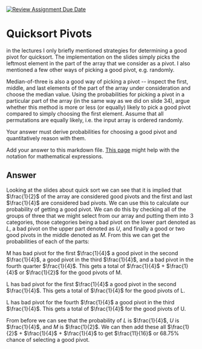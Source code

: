 [![Review Assignment Due Date](https://classroom.github.com/assets/deadline-readme-button-24ddc0f5d75046c5622901739e7c5dd533143b0c8e959d652212380cedb1ea36.svg)](https://classroom.github.com/a/IF3rQO50)
# Quicksort Pivots

in the lectures I only briefly mentioned strategies for determining a good pivot
for quicksort. The implementation on the slides simply picks the leftmost
element in the part of the array that we consider as a pivot. I also mentioned a
few other ways of picking a good pivot, e.g. randomly.

Median-of-three is also a good way of picking a pivot -- inspect the first,
middle, and last elements of the part of the array under consideration and
choose the median value. Using the probabilities for picking a pivot in a
particular part of the array (in the same way as we did on slide 34), argue
whether this method is more or less (or equally) likely to pick a good pivot
compared to simply choosing the first element. Assume that all permutations are
equally likely, i.e. the input array is ordered randomly.

Your answer must derive probabilities for choosing a good pivot and
quantitatively reason with them.

Add your answer to this markdown file. [This
page](https://docs.github.com/en/get-started/writing-on-github/working-with-advanced-formatting/writing-mathematical-expressions)
might help with the notation for mathematical expressions.

## Answer
Looking at the slides about quick sort we can see that it is implied that $\frac{1}{2}$ of the array are considered good pivots and the first and last $\frac{1}{4}$ are considered bad pivots. We can use this to calculate our probability of getting a good pivot. We can do this by checking all of the groups of three that we might select from our array and putting them into 3 categories, those categories being a bad pivot on the lower part denoted as $L$, a bad pivot on the upper part denoted as $U$, and finally a good or two good pivots in the middle denoted as $M$. From this we can get the probabilities of each of the parts:

M has bad pivot for the first $\frac{1}{4}$ a good pivot in the second $\frac{1}{4}$, a good pivot in the third $\frac{1}{4}$, and a bad pivot in the fourth quarter $\frac{1}{4}$. This gets a total of $\frac{1}{4}$ + $\frac{1}{4}$ or $\frac{1}{2}$ for the good pivots of M.

L has bad pivot for the first $\frac{1}{4}$ a good pivot in the second $\frac{1}{4}$. This gets a total of $\frac{1}{4}$ for the good pivots of L.

L has bad pivot for the fourth $\frac{1}{4}$ a good pivot in the third $\frac{1}{4}$. This gets a total of $\frac{1}{4}$ for the good pivots of U.

From before we can see that the probability of $L$ is $\frac{1}{4}$, $U$ is $\frac{1}{4}$, and $M$ is $\frac{1}{2}$. We can then add these all $\frac{1}{2}$ + $\frac{1}{4}$ + $\frac{1}{4}$ to get $\frac{11}{16}$ or $68.75$% chance of selecting a good pivot.
